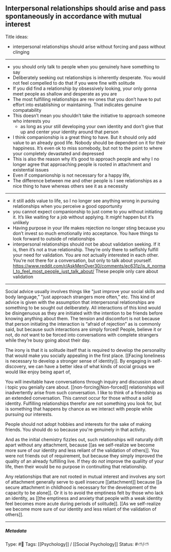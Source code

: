 ## Interpersonal relationships should arise and pass spontaneously in accordance with mutual interest # 

Title ideas:

- interpersonal relationships should arise without forcing and pass without clinging

___

- you should only talk to people when you genuinely have something to say
- Deliberately seeking out relationships is inherently desperate. You would not feel compelled to do that if you were fine with solitude
- If you did find a relationship by obsessively looking, your only gonna meet people as shallow and desperate as you are
- The most fulfilling relationships are rev ones that you don’t have to put effort into establishing or maintaining. That indicates genuine compatability 
- This doesn’t mean you shouldn’t take the initiative to approach someone who interests you
	- as long as your still developing your own identity and don’t give that up and center your identity around that person
- I think companionship is a great thing to have. But it should only add value to an already good life. Nobody should be dependent on it for their happiness. It’s even ok to miss somebody, but not to the point to where your completely devastated and depressed
- This is also the reason why it’s good to approach people and why I no longer agree that approaching people is rooted in attachment and existential issues
- Even if companionship is not necessary for a happy life,
- The difference between me and other people is I see relationships as a nice thing to have whereas others see it as a necessity

___

- it still adds value to life, so I no longer see anything wrong in pursuing relationships when you perceive a good opportunity
- you cannot expect companionship to just come to you without initiating it. It’s like waiting for a job without applying. It _might_ happen but it’s unlikely
- Having purpose in your life makes rejection no longer sting because you don’t invest so much emotionally into acceptance. You have things to look forward to outside of relationships
- interpersonal relationships should not be about validation seeking. If it is, then it’s not a true relationship. They’re only there to selfishly fulfill your need for validation. You are not actually interested in each other. You’re not there for a conversation, but only to talk about yourself. https://www.reddit.com/r/AskMenOver30/comments/ec631z/is_it_normal_to_feel_most_people_just_talk_about/ These people only care about validation

___

Social advice usually involves things like "just improve your social skills and body language,” "just approach strangers more often," etc. This kind of advice is given with the assumption that interpersonal relationships are something to be sought out deliberately. All interactions of this kind would be disingenuous as they are initiated with the intention to be friends before knowing anything about them. The tension and discomfort is not because that person initiating the interaction is “afraid of rejection” as is commonly said, but because such interactions are simply forced! People, believe it or not, do _not_ want to be forced into conversations with complete strangers while they’re busy going about their day.

The irony is that it is solitude itself that is required to develop the personality that would make you socially appealing in the first place. [[Facing loneliness is necessary to develop a stronger sense of identity]]. By engaging in self-discovery, we can have a better idea of what kinds of social groups we would like enjoy being apart of, 

You will inevitable have conversations through inquiry and discussion about i topic you genially care about. [[non-forcing|Non-forced]] relationships will inadvertently arise from such conversation. I like to think of a friendship as an extended conversation. This cannot occur for those without a solid identity. Fulfilling relationships therefor are not something you look for, but is something that happens by chance as we interact with people while pursuing our interests.

People should not adopt hobbies and interests for the sake of making friends. You should do so because you're genuinely in that activity.

And as the initial chemistry fizzles out, such relationships will naturally drift apart without any attachment, because [[as we self-realize we become more sure of our identity and less reliant of the validation of others]]. You were not friends out of requirement, but because they simply improved the quality of an already fulfilling live. If they do _not_ improve the qualilty of your life, then their would be no purpose in continuiting that relationship.

Any relationships that are not rooted in mutual interest and involves any sort of attachment generally serve to quell insecure [[attachment]] because [[a secure attachment in childhood is necessary for the development of the capacity to be alone]]. Or it is to avoid the emptiness felt by those who lack an identity, as [[the emptiness and anxiety that people with a weak identity feel becomes more acute during periods of solitude]]. [[As we self-realize we become more sure of our identity and less reliant of the validation of others]].

___

##### Metadata

Type: #🔴 
Tags: [[Psychology]] / [[Social Psychology]]
Status: #⛅️/⛅️